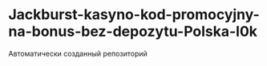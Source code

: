 # Jackburst-kasyno-kod-promocyjny-na-bonus-bez-depozytu-Polska-l0k
Автоматически созданный репозиторий
